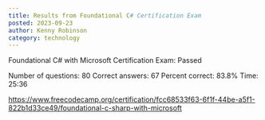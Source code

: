 ```yaml
---
title: Results from Foundational C# Certification Exam
posted: 2023-09-23
author: Kenny Robinson
category: technology
---
```



Foundational C# with Microsoft Certification Exam: Passed

Number of questions: 80
Correct answers: 67
Percent correct: 83.8%
Time: 25:36

https://www.freecodecamp.org/certification/fcc68533f63-6f1f-44be-a5f1-822b1d33ce49/foundational-c-sharp-with-microsoft
